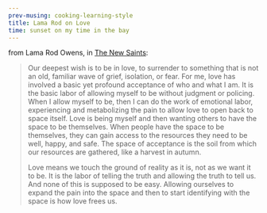 ```yaml
---
prev-musing: cooking-learning-style
title: Lama Rod on Love
time: sunset on my time in the bay
---
```

from Lama Rod Owens, in <u>The New Saints</u>:
> Our deepest wish is to be in love, to surrender to something that is not an old, familiar wave of grief, isolation, or fear. For me, love has involved a basic yet profound acceptance of who and what I am. It is the basic labor of allowing myself to be without judgment or policing. When I allow myself to be, then I can do the work of emotional labor, experiencing and metabolizing the pain to allow love to open back to space itself. Love is being myself and then wanting others to have the space to be themselves. When people have the space to be themselves, they can gain access to the resources they need to be well, happy, and safe. The space of acceptance is the soil from which our resources are gathered, like a harvest in autumn.
> 
> Love means we touch the ground of reality as it is, not as we want it to be. It is the labor of telling the truth and allowing the truth to tell us. And none of this is supposed to be easy. Allowing ourselves to expand the pain into the space and then to start identifying with the space is how love frees us.